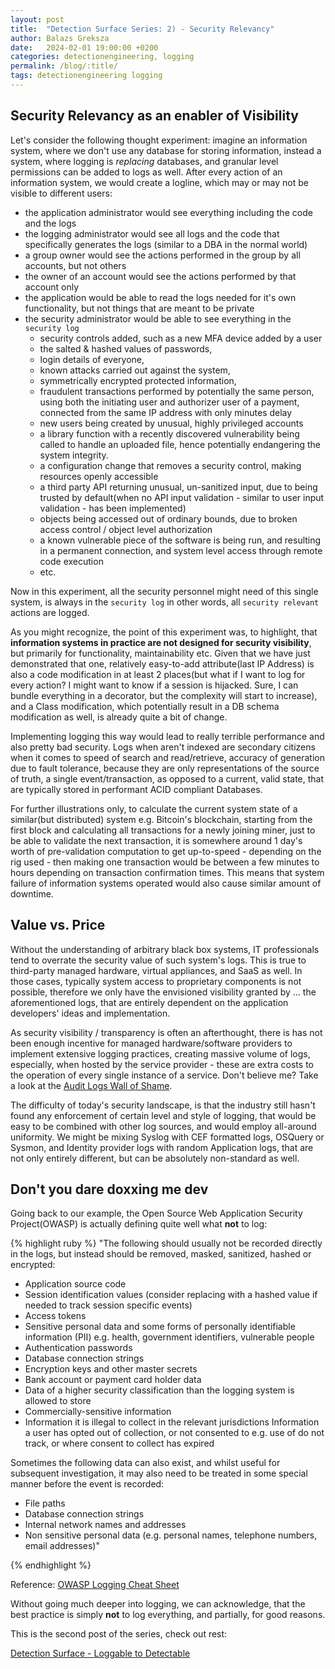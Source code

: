```yaml
---
layout: post
title:  "Detection Surface Series: 2) - Security Relevancy"
author: Balazs Greksza
date:   2024-02-01 19:00:00 +0200
categories: detectionengineering, logging
permalink: /blog/:title/
tags: detectionengineering logging
---
```


Security Relevancy as an enabler of Visibility
--------------------

Let's consider the following thought experiment: imagine an information system, where we don't use any database for storing information, instead a system, where logging is *replacing* databases, and granular level permissions can be added to logs as well. After every action of an information system, we would create a logline, which may or may not be visible to different users: 
- the application administrator would see everything including the code and the logs
- the logging administrator would see all logs and the code that specifically generates the logs (similar to a DBA in the normal world)
- a group owner would see the actions performed in the group by all accounts, but not others
- the owner of an account would see the actions performed by that account only
- the application would be able to read the logs needed for it's own functionality, but not things that are meant to be private
- the security administrator would be able to see everything in the `security log`
    - security controls added, such as a new MFA device added by a user
    - the salted & hashed values of passwords, 
    - login details of everyone, 
    - known attacks carried out against the system,
    - symmetrically encrypted protected information,
    - fraudulent transactions performed by potentially the same person, using both the initiating user and authorizer user of a payment, connected from the same IP address with only minutes delay
    - new users being created by unusual, highly privileged accounts
    - a library function with a recently discovered vulnerability being called to handle an uploaded file, hence potentially endangering the system integrity.
    - a configuration change that removes a security control, making resources openly accessible
    - a third party API returning unusual, un-sanitized input, due to being trusted by default(when no API input validation -  similar to user input validation - has been implemented)
    - objects being accessed out of ordinary bounds, due to broken access control / object level authorization
    - a known vulnerable piece of the software is being run, and resulting in a permanent connection, and system level access through remote code execution
    - etc.

Now in this experiment, all the security personnel might need of this single system, is always in the `security log` in other words, all `security relevant` actions are logged.

As you might recognize, the point of this experiment was, to highlight, that **information systems in practice are not designed for security visibility**, but primarily for functionality, maintainability etc. Given that we have just demonstrated that one, relatively easy-to-add attribute(last IP Address) is also a code modification in at least 2 places(but what if I want to log for every action? I might want to know if a session is hijacked. Sure, I can bundle everything in a decorator, but the complexity will start to increase), and a Class modification, which potentially result in a DB schema modification as well, is already quite a bit of change.

Implementing logging this way would lead to really terrible performance and also pretty bad security. Logs when aren't indexed are secondary citizens when it comes to speed of search and read/retrieve, accuracy of generation due to fault tolerance, because they are only representations of the source of truth, a single event/transaction, as opposed to a current, valid state, that are typically stored in performant ACID compliant Databases.

For further illustrations only, to calculate the current system state of a similar(but distributed) system e.g. Bitcoin's blockchain, starting from the first block and calculating all transactions for a newly joining miner, just to be able to validate the next transaction, it is somewhere around 1 day's worth of pre-validation computation to get up-to-speed - depending on the rig used - then making one transaction would be between a few minutes to hours depending on transaction confirmation times. This means that system failure of information systems operated would also cause similar amount of downtime.

Value vs. Price
--------------------

Without the understanding of arbitrary black box systems, IT professionals tend to overrate the security value of such system's logs. This is true to third-party managed hardware, virtual appliances, and SaaS as well. In those cases, typically system access to proprietary components is not possible, therefore we only have the envisioned visibility granted by … the aforementioned logs, that are entirely dependent on the application developers' ideas and implementation. 

As security visibility / transparency is often an afterthought, there is has not been enough incentive for managed hardware/software providers to implement extensive logging practices, creating massive volume of logs, especially, when hosted by the service provider - these are extra costs to the operation of every single instance of a service. Don't believe me? Take a look at the [Audit Logs Wall of Shame](https://audit-logs.tax).

The difficulty of today's security landscape, is that the industry still hasn't found any enforcement of certain level and style of logging, that would be easy to be combined with other log sources, and would employ all-around uniformity.
We might be mixing Syslog with CEF formatted logs, OSQuery or Sysmon, and Identity provider logs with random Application logs, that are not only entirely different, but can be absolutely non-standard as well.


Don't you dare doxxing me dev
--------------------

Going back to our example, the Open Source Web Application Security Project(OWASP) is actually defining quite well what **not** to log:

{% highlight ruby %}
"The following should usually not be recorded directly in the logs, but instead should be removed, masked, sanitized, hashed or encrypted:

- Application source code
- Session identification values (consider replacing with a hashed value if needed to track session specific events)
- Access tokens
- Sensitive personal data and some forms of personally identifiable information (PII) e.g. health, government identifiers, vulnerable people
- Authentication passwords
- Database connection strings
- Encryption keys and other master secrets
- Bank account or payment card holder data
- Data of a higher security classification than the logging system is allowed to store
- Commercially-sensitive information
- Information it is illegal to collect in the relevant jurisdictions
Information a user has opted out of collection, or not consented to e.g. use of do not track, or where consent to collect has expired

Sometimes the following data can also exist, and whilst useful for subsequent investigation, it may also need to be treated in some special manner before the event is recorded:
- File paths
- Database connection strings
- Internal network names and addresses
- Non sensitive personal data (e.g. personal names, telephone numbers, email addresses)"

{% endhighlight %}

Reference: [OWASP Logging Cheat  Sheet](https://cheatsheetseries.owasp.org/cheatsheets/Logging_Cheat_Sheet.html)

Without going much deeper into logging, we can acknowledge, that the best practice is simply  **not** to log everything, and partially, for good reasons.

This is the second post of the series, check out rest:

[Detection Surface - Loggable to Detectable](https://inverze.io/blog/detection-surface-series-loggable-to-detectable/)
